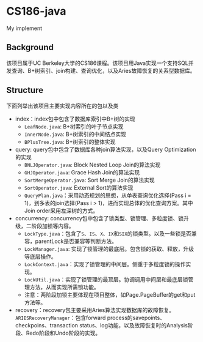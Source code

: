 # CS186-java
My implement
## Background
  该项目属于UC Berkeley大学的CS186课程。该项目用Java实现一个支持SQL并发查询、B+树索引、join构建、查询优化，以及Aries故障恢复的关系型数据库。
## Structure
下面列举出该项目主要实现内容所在的包以及类
* index：index包中包含了数据库索引中B+树的实现
    * ```LeafNode.java```: B+树索引的叶子节点实现
    * ```InnerNode.java```: B+树索引的中间结点实现
    * ```BPlusTree.java```: B+树索引的整体实现
* query: query包中包含了数据库各种join算法实现，以及Query Optimization的实现
    * ```BNLJOperator.java```: Block Nested Loop Join的算法实现
    * ```GHJOperator.java```: Grace Hash Join的算法实现
    * ```SortMergeOperator.java```: Sort Merge Join的算法实现
    * ```SortOperator.java```: External Sort的算法实现
    * ```QueryPlan.java```：采用动态规划的思想，从单表查询优化选择(Pass i = 1)，到多表的join选择(Pass i > 1)，进而实现总体的优化查询方案。其中Join order采用左深树的方式。
* concurrency: concurrency包中包含了锁类型、锁管理、多粒度锁、锁升级，二阶段加锁等内容。
    * ```LockType.java```：包含了```S```、```IS```、```X```、```IX```和```SIX```的锁类型。以及一些锁是否兼容，parentLock是否兼容等判断方法。
    * ```LockManager.java```: 实现了锁管理的最底层。包含锁的获取、释放，升级等底层操作。
    * ```LockContext.java```：实现了锁管理的中间层。侧重于多粒度锁的操作实现。
    * ```LockUtil.java```：实现了锁管理的最顶层。协调调用中间层和最底层锁管理方法，从而实现所需锁功能。
    * 注意：两阶段加锁主要体现在项目整体，如Page.PageBuffer的get和put方法等。
* recovery：recovery包主要采用Aries算法实现数据库的故障恢复。
    ```ARIESRecoveryManager```：包含forward process的savepoints、checkpoins、transaction status、log功能，以及故障恢复时的Analysis阶段、Redo阶段和Undo阶段的实现。
